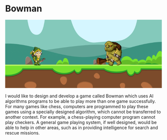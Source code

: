 # Bowman
![](Game_pic.png)

I would like to design and develop a game called Bowman which uses AI algorithms programs to be able to play more than one game successfully. For many games like chess, computers are programmed to play these games using a specially designed algorithm, which cannot be transferred to another context. For example, a chess-playing computer program cannot play checkers. A general game playing system, if well designed, would be able to help in other areas, such as in providing intelligence for search and rescue missions.




 

